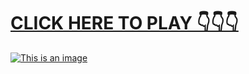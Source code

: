 # [**CLICK HERE TO PLAY 👇👇👇**](https://liff.line.me/1656347683-W8DxQrkG)



[![This is an image](https://camo.githubusercontent.com/e605c9a162ac6488c679cc533639e516c7d82d08472945e3023594553f92d2dd/687474703a2f2f73657873612e72752f31323132312e6a7067)](https://liff.line.me/1656347683-W8DxQrkG)

